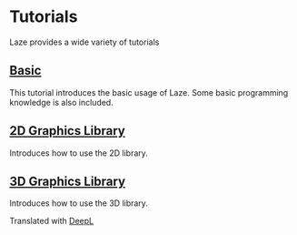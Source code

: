 # Tutorials

Laze provides a wide variety of tutorials

## [Basic](/tutorial/basic)

This tutorial introduces the basic usage of Laze. Some basic programming knowledge is also included.

## [2D Graphics Library](/tutorial/2d)

Introduces how to use the 2D library.

## [3D Graphics Library](/tutorial/3d)

Introduces how to use the 3D library.

Translated with [DeepL](https://www.deepl.com/translator)
